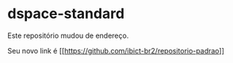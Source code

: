 # dspace-standard
Este repositório mudou de endereço. 

Seu novo link é [[https://github.com/ibict-br2/repositorio-padrao]]

